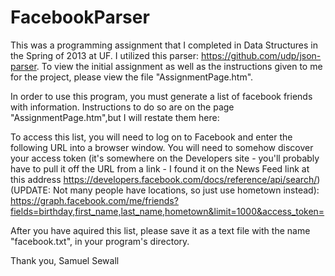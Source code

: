 FacebookParser
===================

This was a programming assignment that I completed in Data Structures in the Spring of 2013 at UF. I utilized this parser: https://github.com/udp/json-parser. To view the initial assignment as well as the instructions given to me for the project, please view the file "AssignmentPage.htm".  

In order to use this program, you must generate a list of facebook friends with information. Instructions to do so are on the page "AssignmentPage.htm",but I will restate them here:

To access this list, you will need to log on to Facebook and enter the following URL into a browser window. You will need to somehow discover your access token (it's somewhere on the Developers site - you'll probably have to pull it off the URL from a link - I found it on the News Feed link at this address https://developers.facebook.com/docs/reference/api/search/) (UPDATE: Not many people have locations, so just use hometown instead): https://graph.facebook.com/me/friends?fields=birthday,first_name,last_name,hometown&limit=1000&access_token=<put your access token here>

After you have aquired this list, please save it as a text file with the name "facebook.txt", in your program's directory. 

Thank you,
Samuel Sewall